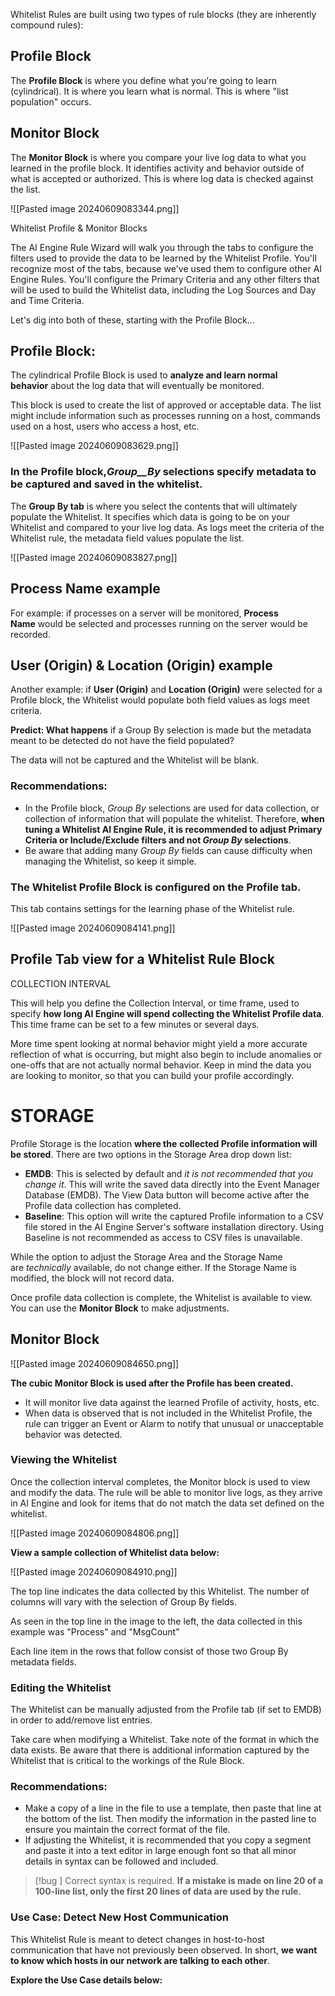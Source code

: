 
Whitelist Rules are built using two types of rule blocks (they are inherently compound rules):

## Profile Block
The **Profile Block** is where you define what you're going to learn (cylindrical). It is where you learn what is normal. This is where "list population" occurs.

## Monitor Block
The **Monitor Block** is where you compare your live log data to what you learned in the profile block. It identifies activity and behavior outside of what is accepted or authorized. This is where log data is checked against the list.

![[Pasted image 20240609083344.png]]

Whitelist Profile & Monitor Blocks

The AI Engine Rule Wizard will walk you through the tabs to configure the filters used to provide the data to be learned by the Whitelist Profile. You'll recognize most of the tabs, because we've used them to configure other AI Engine Rules. You'll configure the Primary Criteria and any other filters that will be used to build the Whitelist data, including the Log Sources and Day and Time Criteria.

Let's dig into both of these, starting with the Profile Block...


## Profile Block:
The cylindrical Profile Block is used to **analyze and learn normal behavior** about the log data that will eventually be monitored.

This block is used to create the list of approved or acceptable data. The list might include information such as processes running on a host, commands used on a host, users who access a host, etc.

![[Pasted image 20240609083629.png]]

### In the Profile block,_Group__By_ selections specify metadata to be captured and saved in the whitelist.

The **Group By tab** is where you select the contents that will ultimately populate the Whitelist. It specifies which data is going to be on your Whitelist and compared to your live log data. As logs meet the criteria of the Whitelist rule, the metadata field values populate the list.

![[Pasted image 20240609083827.png]]


## Process Name example

For example: if processes on a server will be monitored, **Process Name** would be selected and processes running on the server would be recorded.


## User (Origin) & Location (Origin) example

Another example: if **User (Origin)** and **Location (Origin)** were selected for a Profile block, the Whitelist would populate both field values as logs meet criteria.


**Predict: What happens** if a Group By selection is made but the metadata meant to be detected do not have the field populated?

The data will not be captured and the Whitelist will be blank.


### **Recommendations:**

- In the Profile block, _Group By_ selections are used for data collection, or collection of information that will populate the whitelist. Therefore, **when tuning a Whitelist AI Engine Rule, it is recommended to adjust Primary Criteria or Include/Exclude filters and not _Group By_ selections**.
- Be aware that adding many _Group By_ fields can cause difficulty when managing the Whitelist, so keep it simple.


### The Whitelist Profile Block is configured on the Profile tab.

This tab contains settings for the learning phase of the Whitelist rule.

![[Pasted image 20240609084141.png]]


## Profile Tab view for a Whitelist Rule Block

COLLECTION INTERVAL

This will help you define the Collection Interval, or time frame, used to specify **how long AI Engine will spend collecting the Whitelist Profile data**. This time frame can be set to a few minutes or several days.

More time spent looking at normal behavior might yield a more accurate reflection of what is occurring, but might also begin to include anomalies or one-offs that are not actually normal behavior. Keep in mind the data you are looking to monitor, so that you can build your profile accordingly.


# STORAGE

Profile Storage is the location **where the** **collected Profile information will be stored**. There are two options in the Storage Area drop down list:

- **EMDB**: This is selected by default and _it is not recommended that you change it_. This will write the saved data directly into the Event Manager Database (EMDB). The View Data button will become active after the Profile data collection has completed.
- **Baseline**: This option will write the captured Profile information to a CSV file stored in the AI Engine Server's software installation directory. Using Baseline is not recommended as access to CSV files is unavailable.

While the option to adjust the Storage Area and the Storage Name are _technically_ available, do not change either. If the Storage Name is modified, the block will not record data.


Once profile data collection is complete, the Whitelist is available to view. You can use the **Monitor Block** to make adjustments.


## **Monitor Block**

![[Pasted image 20240609084650.png]]

**The cubic Monitor Block is used after the Profile has been created.** 

- It will monitor live data against the learned Profile of activity, hosts, etc. 
- When data is observed that is not included in the Whitelist Profile, the rule can trigger an Event or Alarm to notify that unusual or unacceptable behavior was detected.


### Viewing the Whitelist

Once the collection interval completes, the Monitor block is used to view and modify the data. The rule will be able to monitor live logs, as they arrive in AI Engine and look for items that do not match the data set defined on the whitelist.

![[Pasted image 20240609084806.png]]


**View a sample collection of Whitelist data below:**

![[Pasted image 20240609084910.png]]

The top line indicates the data collected by this Whitelist. The number of columns will vary with the selection of Group By fields.

As seen in the top line in the image to the left, the data collected in this example was "Process" and "MsgCount" 

Each line item in the rows that follow consist of those two Group By metadata fields.



### Editing the Whitelist

The Whitelist can be manually adjusted from the Profile tab (if set to EMDB) in order to add/remove list entries. 

Take care when modifying a Whitelist. Take note of the format in which the data exists. Be aware that there is additional information captured by the Whitelist that is critical to the workings of the Rule Block. 

### **Recommendations:** 

- Make a copy of a line in the file to use a template, then paste that line at the bottom of the list. Then modify the information in the pasted line to ensure you maintain the correct format of the file.
- If adjusting the Whitelist, it is recommended that you copy a segment and paste it into a text editor in large enough font so that all minor details in syntax can be followed and included.

>[!bug ] Correct syntax is required. **If a mistake is made on line 20 of a 100-line list, only the first 20 lines of data are used by the rule.**
>


### **Use Case: Detect New Host Communication**

This Whitelist Rule is meant to detect changes in host-to-host communication that have not previously been observed. In short, **we want to know which hosts in our network are talking to each other**. 

**Explore the Use Case details below:**


